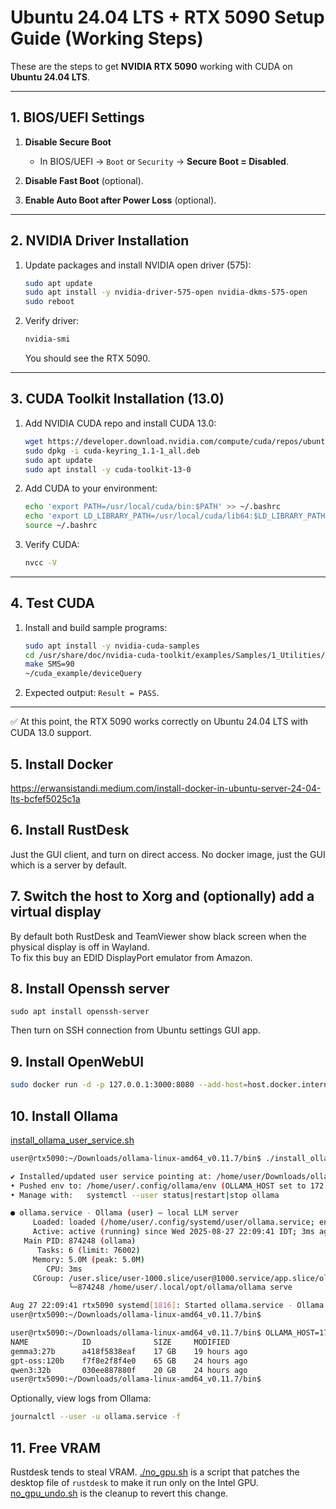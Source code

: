 # Ubuntu 24.04 LTS + RTX 5090 Setup Guide (Working Steps)

These are the steps to get **NVIDIA RTX 5090** working with CUDA on **Ubuntu 24.04 LTS**.

---

## 1. BIOS/UEFI Settings

1. **Disable Secure Boot**  
   - In BIOS/UEFI → `Boot` or `Security` → **Secure Boot = Disabled**.

2. **Disable Fast Boot** (optional).  
3. **Enable Auto Boot after Power Loss** (optional).

---

## 2. NVIDIA Driver Installation

1. Update packages and install NVIDIA open driver (575):
   ```bash
   sudo apt update
   sudo apt install -y nvidia-driver-575-open nvidia-dkms-575-open
   sudo reboot
   ```

2. Verify driver:
   ```bash
   nvidia-smi
   ```
   You should see the RTX 5090.

---

## 3. CUDA Toolkit Installation (13.0)

1. Add NVIDIA CUDA repo and install CUDA 13.0:
   ```bash
   wget https://developer.download.nvidia.com/compute/cuda/repos/ubuntu2404/x86_64/cuda-keyring_1.1-1_all.deb
   sudo dpkg -i cuda-keyring_1.1-1_all.deb
   sudo apt update
   sudo apt install -y cuda-toolkit-13-0
   ```

2. Add CUDA to your environment:
   ```bash
   echo 'export PATH=/usr/local/cuda/bin:$PATH' >> ~/.bashrc
   echo 'export LD_LIBRARY_PATH=/usr/local/cuda/lib64:$LD_LIBRARY_PATH' >> ~/.bashrc
   source ~/.bashrc
   ```

3. Verify CUDA:
   ```bash
   nvcc -V
   ```

---

## 4. Test CUDA

1. Install and build sample programs:
   ```bash
   sudo apt install -y nvidia-cuda-samples
   cd /usr/share/doc/nvidia-cuda-toolkit/examples/Samples/1_Utilities/deviceQuery
   make SMS=90
   ~/cuda_example/deviceQuery
   ```

2. Expected output: `Result = PASS`.

---

✅ At this point, the RTX 5090 works correctly on Ubuntu 24.04 LTS with CUDA 13.0 support.

## 5. Install Docker

https://erwansistandi.medium.com/install-docker-in-ubuntu-server-24-04-lts-bcfef5025c1a

## 6. Install RustDesk
Just the GUI client, and turn on direct access. No docker image, just the GUI which is a server by default.

## 7. Switch the host to **Xorg** and (optionally) add a virtual display

By default both RustDesk and TeamViewer show black screen when the physical display is off in Wayland.\
To fix this buy an EDID DisplayPort emulator from Amazon.

## 8. Install Openssh server

`sudo apt install openssh-server`

Then turn on SSH connection from Ubuntu settings GUI app.

## 9. Install OpenWebUI

```sh
sudo docker run -d -p 127.0.0.1:3000:8080 --add-host=host.docker.internal:host-gateway -v open-webui:/app/backend/data --name open-webui --restart always ghcr.io/open-webui/open-webui:v0.6.25
```

## 10. Install Ollama

[install_ollama_user_service.sh](./install_ollama_user_service.sh)

```sh
user@rtx5090:~/Downloads/ollama-linux-amd64_v0.11.7/bin$ ./install_ollama_user_service.sh 

✔ Installed/updated user service pointing at: /home/user/Downloads/ollama-linux-amd64_v0.11.7/bin/ollama
• Pushed env to: /home/user/.config/ollama/env (OLLAMA_HOST set to 172.17.0.1:11434)
• Manage with:   systemctl --user status|restart|stop ollama

● ollama.service - Ollama (user) – local LLM server
     Loaded: loaded (/home/user/.config/systemd/user/ollama.service; enabled; preset: enabled)
     Active: active (running) since Wed 2025-08-27 22:09:41 IDT; 3ms ago
   Main PID: 874248 (ollama)
      Tasks: 6 (limit: 76002)
     Memory: 5.0M (peak: 5.0M)
        CPU: 3ms
     CGroup: /user.slice/user-1000.slice/user@1000.service/app.slice/ollama.service
             └─874248 /home/user/.local/opt/ollama/ollama serve

Aug 27 22:09:41 rtx5090 systemd[1816]: Started ollama.service - Ollama (user) – local LLM server.
user@rtx5090:~/Downloads/ollama-linux-amd64_v0.11.7/bin$
```

```sh
user@rtx5090:~/Downloads/ollama-linux-amd64_v0.11.7/bin$ OLLAMA_HOST=172.17.0.1:11434 ./ollama list
NAME            ID              SIZE     MODIFIED     
gemma3:27b      a418f5838eaf    17 GB    19 hours ago    
gpt-oss:120b    f7f8e2f8f4e0    65 GB    24 hours ago    
qwen3:32b       030ee887880f    20 GB    24 hours ago    
user@rtx5090:~/Downloads/ollama-linux-amd64_v0.11.7/bin$
```

Optionally, view logs from Ollama:
```sh
journalctl --user -u ollama.service -f
```

## 11. Free VRAM

Rustdesk tends to steal VRAM. [./no_gpu.sh](./no_gpu.sh) is a script that patches the desktop file of `rustdesk` to make it run only on the Intel GPU.\
[no_gpu_undo.sh](./no_gpu_undo.sh) is the cleanup to revert this change.
